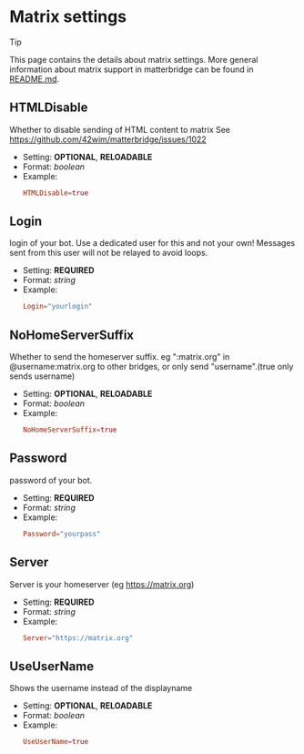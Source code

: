 # Matrix settings

> [!TIP]
> This page contains the details about matrix settings. More general information about matrix support in matterbridge can be found in [README.md](README.md).

## HTMLDisable

Whether to disable sending of HTML content to matrix
See https://github.com/42wim/matterbridge/issues/1022

- Setting: **OPTIONAL**, **RELOADABLE**
- Format: *boolean*
- Example:
  ```toml
  HTMLDisable=true
  ```

## Login

login of your bot.
Use a dedicated user for this and not your own!
Messages sent from this user will not be relayed to avoid loops.

- Setting: **REQUIRED**
- Format: *string*
- Example: 
  ```toml
  Login="yourlogin"
  ```

## NoHomeServerSuffix

Whether to send the homeserver suffix. eg ":matrix.org" in @username:matrix.org
to other bridges, or only send "username".(true only sends username)

- Setting: **OPTIONAL**, **RELOADABLE**
- Format: *boolean*
- Example:
  ```toml
  NoHomeServerSuffix=true
  ```

## Password

password of your bot.

- Setting: **REQUIRED**
- Format: *string*
- Example: 
  ```toml
  Password="yourpass"
  ```

## Server

Server is your homeserver (eg https://matrix.org)

- Setting: **REQUIRED**
- Format: *string*
- Example: 
  ```toml
  Server="https://matrix.org"
  ```

## UseUserName

Shows the username instead of the displayname

- Setting: **OPTIONAL**, **RELOADABLE**
- Format: *boolean*
- Example:
  ```toml
  UseUserName=true
  ```
